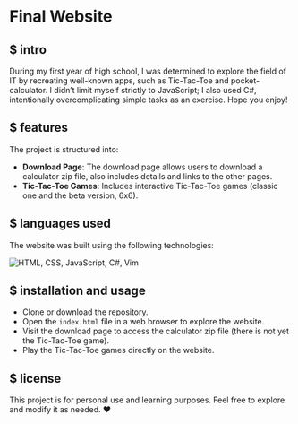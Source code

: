 # Final Website

## $ intro
During my first year of high school, I was determined to explore the field of IT by recreating well-known apps, such as Tic-Tac-Toe and pocket-calculator. I didn’t limit myself strictly to JavaScript; I also used C#, intentionally overcomplicating simple tasks as an exercise. Hope you enjoy!

## $ features
The project is structured into:
- **Download Page**: The download page allows users to download a calculator zip file, also includes details and links to the other pages.
- **Tic-Tac-Toe Games**: Includes interactive Tic-Tac-Toe games (classic one and the beta version, 6x6).

## $ languages used
The website was built using the following technologies:

![HTML, CSS, JavaScript, C#, Vim](https://skillicons.dev/icons?i=html,css,javascript,cs,vim)


## $ installation and usage
- Clone or download the repository.
- Open the `index.html` file in a web browser to explore the website.
- Visit the download page to access the calculator zip file (there is not yet the Tic-Tac-Toe game).
- Play the Tic-Tac-Toe games directly on the website.


## $ license
This project is for personal use and learning purposes. Feel free to explore and modify it as needed. ❤️
